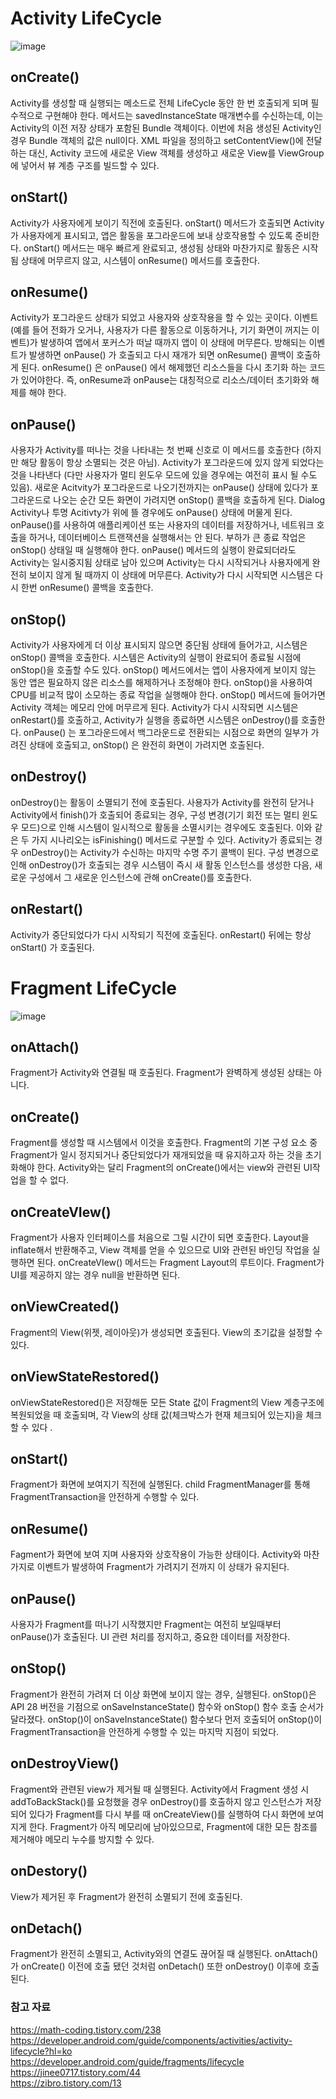 # Activity LifeCycle
![image](https://user-images.githubusercontent.com/50148363/192918805-48e158df-98f5-4dee-9d19-fef0f8b3d838.png)
## onCreate()
Activity를 생성할 때 실행되는 메소드로 전체 LifeCycle 동안 한 번 호출되게 되며 필수적으로 구현해야 한다. 메서드는 savedInstanceState 매개변수를 수신하는데, 이는 Activity의 이전 저장 상태가 포함된 Bundle 객체이다. 이번에 처음 생성된 Activity인 경우 Bundle 객체의 값은 null이다. XML 파일을 정의하고 setContentView()에 전달하는 대신, Activity 코드에 새로운 View 객체를 생성하고 새로운 View를 ViewGroup에 넣어서 뷰 계층 구조를 빌드할 수 있다.

## onStart()	
Activity가 사용자에게 보이기 직전에 호출된다. onStart() 메서드가 호출되면 Activity가 사용자에게 표시되고, 앱은 활동을 포그라운드에 보내 상호작용할 수 있도록 준비한다. onStart() 메서드는 매우 빠르게 완료되고, 생성됨 상태와 마찬가지로 활동은 시작됨 상태에 머무르지 않고, 시스템이 onResume() 메서드를 호출한다. 

## onResume()	
Activity가 포그라운드 상태가 되었고 사용자와 상호작용을 할 수 있는 곳이다. 이벤트(예를 들어 전화가 오거나, 사용자가 다른 활동으로 이동하거나, 기기 화면이 꺼지는 이벤트)가 발생하여 앱에서 포커스가 떠날 때까지 앱이 이 상태에 머무른다. 방해되는 이벤트가 발생하면 onPause() 가 호출되고 다시 재개가 되면 onResume() 콜백이 호출하게 된다. onResume() 은 onPause() 에서 해제했던 리소스들을 다시 초기화 하는 코드가 있어야한다. 즉, onResume과 onPause는 대칭적으로 리소스/데이터 초기화와 해제를 해야 한다.

## onPause()	
사용자가 Activity를 떠나는 것을 나타내는 첫 번째 신호로 이 메서드를 호출한다 (하지만 해당 활동이 항상 소멸되는 것은 아님). Activity가 포그라운드에 있지 않게 되었다는 것을 나타낸다 (다만 사용자가 멀티 윈도우 모드에 있을 경우에는 여전히 표시 될 수도 있음). 새로운 Acitvity가 포그라운드로 나오기전까지는 onPause() 상태에 있다가 포그라운드로 나오는 순간 모든 화면이 가려지면 onStop() 콜백을 호출하게 된다. Dialog Activity나 투명 Acitivty가 위에 뜰 경우에도 onPause() 상태에 머물게 된다. onPause()를 사용하여 애플리케이션 또는 사용자의 데이터를 저장하거나, 네트워크 호출을 하거나, 데이터베이스 트랜잭션을 실행해서는 안 된다. 부하가 큰 종료 작업은 onStop() 상태일 때 실행해야 한다. onPause() 메서드의 실행이 완료되더라도 Activity는 일시중지됨 상태로 남아 있으며 Activity는 다시 시작되거나 사용자에게 완전히 보이지 않게 될 때까지 이 상태에 머무른다. Activity가 다시 시작되면 시스템은 다시 한번 onResume() 콜백을 호출한다. 

## onStop()
Activity가 사용자에게 더 이상 표시되지 않으면 중단됨 상태에 들어가고, 시스템은 onStop() 콜백을 호출한다. 시스템은 Activity의 실행이 완료되어 종료될 시점에 onStop()을 호출할 수도 있다. onStop() 메서드에서는 앱이 사용자에게 보이지 않는 동안 앱은 필요하지 않은 리소스를 해제하거나 조정해야 한다. onStop()을 사용하여 CPU를 비교적 많이 소모하는 종료 작업을 실행해야 한다. onStop() 메서드에 들어가면 Activity 객체는 메모리 안에 머무르게 된다. Activity가 다시 시작되면 시스템은 onRestart()를 호출하고, Activity가 실행을 종료하면 시스템은 onDestroy()를 호출한다. onPause() 는 포그라운드에서 백그라운드로 전환되는 시점으로 화면의 일부가 가려진 상태에 호출되고, onStop() 은 완전히 화면이 가려지면 호출된다.

## onDestroy()	
onDestroy()는 활동이 소멸되기 전에 호출된다. 사용자가 Activity를 완전히 닫거나 Activity에서 finish()가 호출되어 종료되는 경우, 구성 변경(기기 회전 또는 멀티 윈도우 모드)으로 인해 시스템이 일시적으로 활동을 소멸시키는 경우에도 호출된다. 이와 같은 두 가지 시나리오는 isFinishing() 메서드로 구분할 수 있다. Activity가 종료되는 경우 onDestroy()는 Activity가 수신하는 마지막 수명 주기 콜백이 된다. 구성 변경으로 인해 onDestroy()가 호출되는 경우 시스템이 즉시 새 활동 인스턴스를 생성한 다음, 새로운 구성에서 그 새로운 인스턴스에 관해 onCreate()를 호출한다.

## onRestart()	
Activity가 중단되었다가 다시 시작되기 직전에 호출된다. onRestart() 뒤에는 항상 onStart() 가 호출된다.

# Fragment LifeCycle
![image](https://user-images.githubusercontent.com/50148363/193259090-e60443b3-30a8-420b-99b5-7e7658ef9f5f.png)
## onAttach()
Fragment가 Activity와 연결될 때 호출된다. Fragment가 완벽하게 생성된 상태는 아니다.

## onCreate()
Fragment를 생성할 때 시스템에서 이것을 호출한다. Fragment의 기본 구성 요소 중 Fragment가 일시 정지되거나 중단되었다가 재개되었을 때 유지하고자 하는 것을 초기화해야 한다. Activity와는 달리 Fragment의 onCreate()에서는 view와 관련된 UI작업을 할 수 없다.

## onCreateVIew()
Fragment가 사용자 인터페이스를 처음으로 그릴 시간이 되면 호출한다. Layout을 inflate해서 반환해주고, View 객체를 얻을 수 있으므로 UI와 관련된 바인딩 작업을 실행하면 된다. onCreateVIew() 메서드는 Fragment Layout의 루트이다. Fragment가 UI를 제공하지 않는 경우 null을 반환하면 된다.
 
## onViewCreated()
Fragment의 View(위젯, 레이아웃)가 생성되면 호출된다. View의 초기값을 설정할 수 있다.

## onViewStateRestored()
onViewStateRestored()은 저장해둔 모든 State 값이 Fragment의 View 계층구조에 복원되었을 때 호출되며, 각 View의 상태 값(체크박스가 현재 체크되어 있는지)을 체크할 수 있다 .

## onStart()
Fragment가 화면에 보여지기 직전에 실행된다. child FragmentManager를 통해 FragmentTransaction을 안전하게 수행할 수 있다.
 
## onResume()
Fagment가 화면에 보여 지며 사용자와 상호작용이 가능한 상태이다. Activity와 마찬가지로 이벤트가 발생하여 Fragment가 가려지기 전까지 이 상태가 유지된다.

## onPause()
사용자가 Fragment를 떠나기 시작했지만 Fragment는 여전히 보일때부터 onPause()가 호출된다. UI 관련 처리를 정지하고, 중요한 데이터를 저장한다.

## onStop()
Fragment가 완전히 가려져 더 이상 화면에 보이지 않는 경우, 실행된다. onStop()은 API 28 버전을 기점으로 onSaveInstanceState() 함수와 onStop() 함수 호출 순서가 달라졌다.  onStop()이 onSaveInstanceState() 함수보다 먼저 호출되어 onStop()이 FragmentTransaction을 안전하게 수행할 수 있는 마지막 지점이 되었다.

## onDestroyView()
Fragment와 관련된 view가 제거될 때 실행된다. Activity에서 Fragment 생성 시 addToBackStack()를 요청했을 경우 onDestroy()를 호출하지 않고 인스턴스가 저장되어 있다가 Fragment를 다시 부를 때 onCreateView()를 실행하여 다시 화면에 보여 지게 한다. Fragment가 아직 메모리에 남아있으므로, Fragment에 대한 모든 참조를 제거해야 메모리 누수를 방지할 수 있다.

## onDestory()
View가 제거된 후 Fragment가 완전히 소멸되기 전에 호출된다.

## onDetach() 
Fragment가 완전히 소멸되고, Activity와의 연결도 끊어질 때 실행된다. onAttach() 가 onCreate() 이전에 호출 됐던 것처럼 onDetach() 또한 onDestroy() 이후에 호출된다.


### 참고 자료
https://math-coding.tistory.com/238    
https://developer.android.com/guide/components/activities/activity-lifecycle?hl=ko   
https://developer.android.com/guide/fragments/lifecycle   
https://jinee0717.tistory.com/44   
https://zibro.tistory.com/13   
